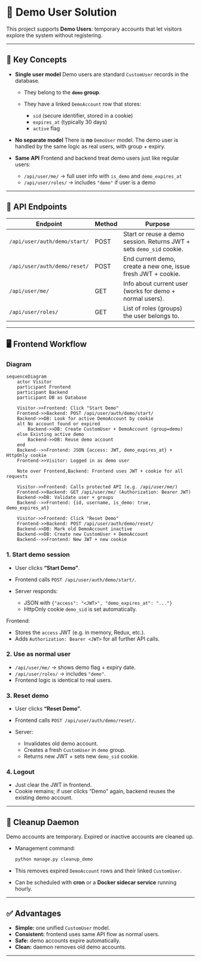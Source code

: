 # 🐝 Demo User Solution

This project supports **Demo Users**: temporary accounts that let visitors explore the system without registering.

---

## 🔑 Key Concepts

* **Single user model**
  Demo users are standard `CustomUser` records in the database.

  * They belong to the **`demo` group**.
  * They have a linked `DemoAccount` row that stores:

    * `sid` (secure identifier, stored in a cookie)
    * `expires_at` (typically 30 days)
    * `active` flag

* **No separate model**
  There is **no** `DemoUser` model. The demo user is handled by the same logic as real users, with group + expiry.

* **Same API**
  Frontend and backend treat demo users just like regular users:

  * `/api/user/me/` → full user info with `is_demo` and `demo_expires_at`
  * `/api/user/roles/` → includes `"demo"` if user is a demo

---

## 🚀 API Endpoints

| Endpoint                     | Method | Purpose                                                              |
| ---------------------------- | ------ | -------------------------------------------------------------------- |
| `/api/user/auth/demo/start/` | POST   | Start or reuse a demo session. Returns JWT + sets `demo_sid` cookie. |
| `/api/user/auth/demo/reset/` | POST   | End current demo, create a new one, issue fresh JWT + cookie.        |
| `/api/user/me/`              | GET    | Info about current user (works for demo + normal users).             |
| `/api/user/roles/`           | GET    | List of roles (groups) the user belongs to.                          |

---

## 🖥️ Frontend Workflow


### Diagram

```mermaid
sequenceDiagram
    actor Visitor
    participant Frontend
    participant Backend
    participant DB as Database

    Visitor->>Frontend: Click "Start Demo"
    Frontend->>Backend: POST /api/user/auth/demo/start/
    Backend->>DB: Look for active DemoAccount by cookie
    alt No account found or expired
        Backend->>DB: Create CustomUser + DemoAccount (group=demo)
    else Existing active demo
        Backend->>DB: Reuse demo account
    end
    Backend-->>Frontend: JSON {access: JWT, demo_expires_at} + HttpOnly cookie
    Frontend->>Visitor: Logged in as demo user

    Note over Frontend,Backend: Frontend uses JWT + cookie for all requests

    Visitor->>Frontend: Calls protected API (e.g. /api/user/me/)
    Frontend->>Backend: GET /api/user/me/ (Authorization: Bearer JWT)
    Backend->>DB: Validate user + groups
    Backend-->>Frontend: {id, username, is_demo: true, demo_expires_at}

    Visitor->>Frontend: Click "Reset Demo"
    Frontend->>Backend: POST /api/user/auth/demo/reset/
    Backend->>DB: Mark old DemoAccount inactive
    Backend->>DB: Create new CustomUser + DemoAccount
    Backend-->>Frontend: New JWT + new cookie
```


### 1. Start demo session

* User clicks **“Start Demo”**.
* Frontend calls `POST /api/user/auth/demo/start/`.
* Server responds:

  * JSON with `{"access": "<JWT>", "demo_expires_at": "..."}`
  * HttpOnly cookie `demo_sid` is set automatically.

Frontend:

* Stores the `access` JWT (e.g. in memory, Redux, etc.).
* Adds `Authorization: Bearer <JWT>` for all further API calls.

### 2. Use as normal user

* `/api/user/me/` → shows demo flag + expiry date.
* `/api/user/roles/` → includes `"demo"`.
* Frontend logic is identical to real users.

### 3. Reset demo

* User clicks **“Reset Demo”**.
* Frontend calls `POST /api/user/auth/demo/reset/`.
* Server:

  * Invalidates old demo account.
  * Creates a fresh `CustomUser` in `demo` group.
  * Returns new JWT + sets new `demo_sid` cookie.

### 4. Logout

* Just clear the JWT in frontend.
* Cookie remains; if user clicks “Demo” again, backend reuses the existing demo account.

---

## 🧹 Cleanup Daemon

Demo accounts are temporary. Expired or inactive accounts are cleaned up.

* Management command:

  ```bash
  python manage.py cleanup_demo
  ```

* This removes expired `DemoAccount` rows and their linked `CustomUser`.

* Can be scheduled with **cron** or a **Docker sidecar service** running hourly.

---

## ✅ Advantages

* **Simple:** one unified `CustomUser` model.
* **Consistent:** frontend uses same API flow as normal users.
* **Safe:** demo accounts expire automatically.
* **Clean:** daemon removes old demo accounts.

--- 